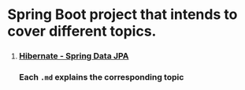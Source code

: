 # Spring Boot project that intends to cover different topics.

1. ### [Hibernate - Spring Data JPA]  

   ### Each `.md` explains the corresponding topic




[Hibernate - Spring Data JPA]:https://github.com/didorg/hibernate-spring-data-jpa/blob/master/hibernate-spring-data-jpa.md
